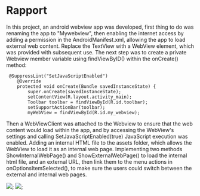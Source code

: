 
# Rapport
 In this project, an android webview app was developed, first thing to do was renaming the app to "Mywebview", then enabling the internet access by adding a 
permission in the AndroidManifest.xml, allowing the app to load external web content. Replace the TextView with a WebView element, which was provided with 
subsequent use.
 The next step was to create a private Webview member variable using findViewByID() within the onCreate() method: 

```
 @SuppressLint("SetJavaScriptEnabled")
    @Override
    protected void onCreate(Bundle savedInstanceState) {
        super.onCreate(savedInstanceState);
        setContentView(R.layout.activity_main);
        Toolbar toolbar = findViewById(R.id.toolbar);
        setSupportActionBar(toolbar);
        myWebView = findViewById(R.id.my_webview);
```
Then a WebViewClient was attached to the Webview to ensure that the web content would load within the app, and by accessing the WebView's settings and calling
SetJavaScriptEnabled(true) JavaScript execution was enabled. Adding an internal HTML file to the assets folder, which allows the WebView to load it as an internal
web page. Implementing two methods ShowInternalWebPage() and ShowExternalWebPage() to load the internal html file, and an external URL, then link
them to the menu actions in onOptionsItemSelected(), to make sure the users could switch between the external and internal web pages.

![](C:\Users\hbh18\Desktop\2.png);
![](C:\Users\hbh18\Desktop\1.png);